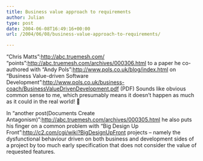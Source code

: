 ```yaml
---
title: Business value approach to requirements
author: Julian
type: post
date: 2004-06-08T16:49:16+00:00
url: /2004/06/08/business-value-approach-to-requirements/

---
```

&#8220;Chris Matts&#8221;:http://abc.truemesh.com/ &#8220;points&#8221;:http://abc.truemesh.com/archives/000306.html to a paper he co-authored with &#8220;Andy Pols&#8221;:http://www.pols.co.uk/blog/index.html on &#8220;Business Value-driven Software Development&#8221;:http://www.pols.co.uk/business-coach/BusinessValueDrivenDevelopment.pdf (PDF) Sounds like obvious common sense to me, which presumably means it doesn&#8217;t happen as much as it could in the real world! 🙂

In &#8220;another post(Documents Create Antagonism)&#8221;:http://abc.truemesh.com/archives/000305.html he also puts his finger on a common problem with &#8220;Big Design Up Front&#8221;:http://c2.com/cgi/wiki?BigDesignUpFront projects &#8211; namely the dysfunctional behaviour driven on both business and development sides of a project by too much early specification that does not consider the value of requested features.